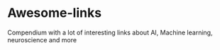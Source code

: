 # Awesome-links
Compendium with a lot of interesting links about AI, Machine learning, neuroscience and more

